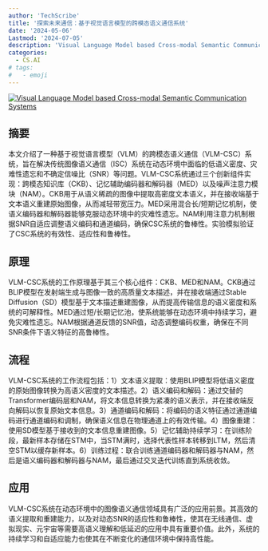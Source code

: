 ```yaml
---
author: 'TechScribe'
title: '探索未来通信：基于视觉语言模型的跨模态语义通信系统'
date: '2024-05-06'
Lastmod: '2024-07-05'
description: 'Visual Language Model based Cross-modal Semantic Communication Systems'
categories:
  - CS.AI
# tags:
#   - emoji
---
```


[![Visual Language Model based Cross-modal Semantic Communication Systems](https://arxiv-research-1301205113.cos.ap-guangzhou.myqcloud.com/images/2407.00020v1.pdf_0.jpg)](https://arxiv.org/abs/2407.00020v1)

## 摘要

本文介绍了一种基于视觉语言模型（VLM）的跨模态语义通信（VLM-CSC）系统，旨在解决传统图像语义通信（ISC）系统在动态环境中面临的低语义密度、灾难性遗忘和不确定信噪比（SNR）等问题。VLM-CSC系统通过三个创新组件实现：跨模态知识库（CKB）、记忆辅助编码器和解码器（MED）以及噪声注意力模块（NAM）。CKB用于从语义稀疏的图像中提取高密度文本语义，并在接收端基于文本语义重建原始图像，从而减轻带宽压力。MED采用混合长/短期记忆机制，使语义编码器和解码器能够克服动态环境中的灾难性遗忘。NAM利用注意力机制根据SNR自适应调整语义编码和通道编码，确保CSC系统的鲁棒性。实验模拟验证了CSC系统的有效性、适应性和鲁棒性。<!--more-->

## 原理

VLM-CSC系统的工作原理基于其三个核心组件：CKB、MED和NAM。CKB通过BLIP模型在发射端生成与图像一致的高质量文本描述，并在接收端通过Stable Diffusion（SD）模型基于文本描述重建图像，从而提高传输信息的语义密度和系统的可解释性。MED通过短/长期记忆池，使系统能够在动态环境中持续学习，避免灾难性遗忘。NAM根据通道反馈的SNR值，动态调整编码权重，确保在不同SNR条件下语义特征的高鲁棒性。

## 流程

VLM-CSC系统的工作流程包括：1）文本语义提取：使用BLIP模型将低语义密度的原始图像转换为高语义密度的文本描述。2）语义编码和解码：通过交替的Transformer编码层和NAM，将文本信息转换为紧凑的语义表示，并在接收端反向解码以恢复原始文本信息。3）通道编码和解码：将编码的语义特征通过通道编码进行通道编码和调制，确保语义信息在物理通道上的有效传输。4）图像重建：使用SD模型基于接收到的文本信息重建图像。5）记忆辅助持续学习：在训练阶段，最新样本存储在STM中，当STM满时，选择代表性样本转移到LTM，然后清空STM以缓存新样本。6）训练过程：联合训练通道编码器和解码器与NAM，然后是语义编码器和解码器与NAM，最后通过交叉迭代训练直到系统收敛。

## 应用

VLM-CSC系统在动态环境中的图像语义通信领域具有广泛的应用前景。其高效的语义提取和重建能力，以及对动态SNR的适应性和鲁棒性，使其在无线通信、虚拟现实、元宇宙等需要高语义理解和低延迟的应用中具有重要价值。此外，系统的持续学习和自适应能力也使其在不断变化的通信环境中保持高性能。